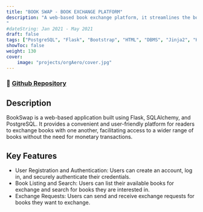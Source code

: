 ```yaml
---
title: "BOOK SWAP - BOOK EXCHANGE PLATFORM"
description: "A web-based book exchange platform, it streamlines the book exchange process, making it easier for students to acquire more books without spending money. | Tech Stack: PostgreSQL, Python, Flask, Jinja2, HTML, CSS.
"
#dateString: Jan 2021 - May 2021
draft: false
tags: ["PostgreSQL", "Flask", "Bootstrap", "HTML", "DBMS", "Jinja2", "HTML", "CSS"]
showToc: false
weight: 130
cover:
    image: "projects/orgAero/cover.jpg"
--- 
```

### 🔗 [Github Repository](https://github.com/NehalH/book-swap)

## Description

BookSwap is a web-based application built using Flask, SQLAlchemy, and PostgreSQL. It provides a convenient and user-friendly platform for readers to exchange books with one another, facilitating access to a wider range of books without the need for monetary transactions.

## Key Features

- User Registration and Authentication: Users can create an account, log in, and securely authenticate their credentials.
- Book Listing and Search: Users can list their available books for exchange and search for books they are interested in.
- Exchange Requests: Users can send and receive exchange requests for books they want to exchange.